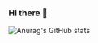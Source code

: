 ### Hi there 👋

![Anurag's GitHub stats](https://github-readme-stats.vercel.app/api?username=yanxun95&theme=dark&show_icons=trueh&ide=stars,issues)
